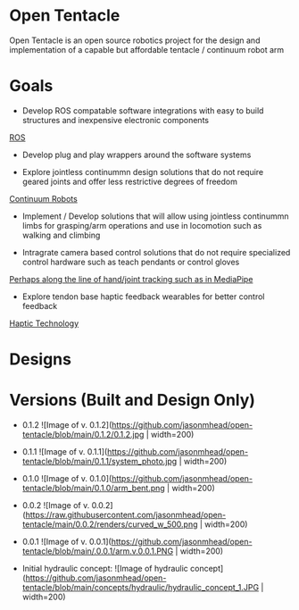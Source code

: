 # Open Tentacle
Open Tentacle is an open source robotics project for the design and implementation of a capable but affordable tentacle / continuum robot arm

# Goals
- Develop ROS compatable software integrations with easy to build structures and inexpensive electronic components

[ROS](https://www.ros.org/)

- Develop plug and play wrappers around the software systems

- Explore jointless continummn design solutions that do not require geared joints and offer less restrictive degrees of freedom

[Continuum Robots](https://www.google.com/search?q=Continuum++Robots&hs=Uh4&channel=fs&sxsrf=ALeKk03InHyTqxbpPBT8OlIoehBswv41-g:1590844447721&source=lnms&tbm=isch&sa=X&ved=2ahUKEwjBy8ux1dvpAhVQBKYKHT8cD0MQ_AUoAXoECAwQAw&biw=1920&bih=832)

- Implement / Develop solutions that will allow using jointless continummn limbs for grasping/arm operations and use in locomotion such as walking and climbing

- Intragrate camera based control solutions that do not require specialized control hardware such as teach pendants or control gloves

[Perhaps along the line of hand/joint tracking such as in MediaPipe](https://ai.googleblog.com/2019/08/on-device-real-time-hand-tracking-with.html)

- Explore tendon base haptic feedback wearables for better control feedback  

[Haptic Technology](https://en.wikipedia.org/wiki/Haptic_technology) 

# Designs


# Versions (Built and Design Only)

- 0.1.2
![Image of v. 0.1.2](https://github.com/jasonmhead/open-tentacle/blob/main/0.1.2/0.1.2.jpg | width=200)

- 0.1.1
![Image of v. 0.1.1](https://github.com/jasonmhead/open-tentacle/blob/main/0.1.1/system_photo.jpg | width=200)

- 0.1.0
![Image of v. 0.1.0](https://github.com/jasonmhead/open-tentacle/blob/main/0.1.0/arm_bent.png | width=200)

- 0.0.2 
![Image of v. 0.0.2](https://raw.githubusercontent.com/jasonmhead/open-tentacle/main/0.0.2/renders/curved_w_500.png | width=200)

- 0.0.1
![Image of v. 0.0.1](https://github.com/jasonmhead/open-tentacle/blob/main/.0.0.1/arm.v.0.0.1.PNG | width=200)

- Initial hydraulic concept:
![Image of hydraulic concept](https://github.com/jasonmhead/open-tentacle/blob/main/concepts/hydraulic/hydraulic_concept_1.JPG | width=200)

